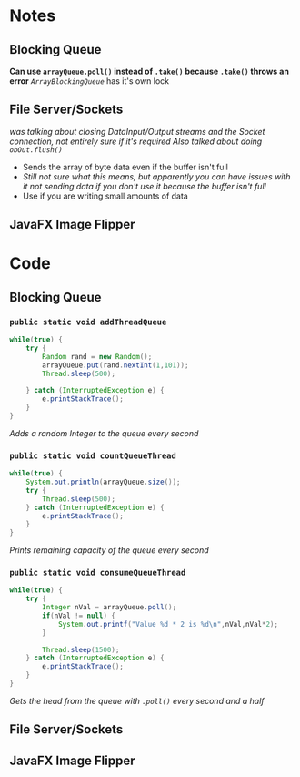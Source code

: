 # Notes
## Blocking Queue
**Can use `arrayQueue.poll()` instead of `.take()` because `.take()` throws an error**
*`ArrayBlockingQueue`* has it's own lock

## File Server/Sockets
*was talking about closing DataInput/Output streams and the Socket connection, not entirely sure if it's required*
*Also talked about doing `obOut.flush()`*
- Sends the array of byte data even if the buffer isn't full
- *Still not sure what this means, but apparently you can have issues with it not sending data if you don't use it because the buffer isn't full*
- Use if you are writing small amounts of data

## JavaFX Image Flipper


# Code
## Blocking Queue
### `public static void addThreadQueue`
```java
while(true) {  
    try {  
        Random rand = new Random();  
        arrayQueue.put(rand.nextInt(1,101));  
        Thread.sleep(500);  
          
    } catch (InterruptedException e) {  
        e.printStackTrace();  
    }  
}
```
*Adds a random Integer to the queue every second*
### `public static void countQueueThread`
```java
while(true) {  
    System.out.println(arrayQueue.size());  
    try {  
        Thread.sleep(500);  
    } catch (InterruptedException e) {  
        e.printStackTrace();  
    }  
}
```
*Prints remaining capacity of the queue every second*
### `public static void consumeQueueThread`
```java
while(true) {  
    try {  
        Integer nVal = arrayQueue.poll();  
        if(nVal != null) {  
            System.out.printf("Value %d * 2 is %d\n",nVal,nVal*2);  
        }  
          
        Thread.sleep(1500);  
    } catch (InterruptedException e) {  
        e.printStackTrace();  
    }  
}
```
*Gets the head from the queue with `.poll()` every second and a half*
## File Server/Sockets

## JavaFX Image Flipper
